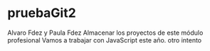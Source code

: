 # pruebaGit2
Alvaro Fdez y Paula Fdez 
Almacenar los proyectos de este módulo profesional
Vamos a trabajar con JavaScript este año.
otro intento
